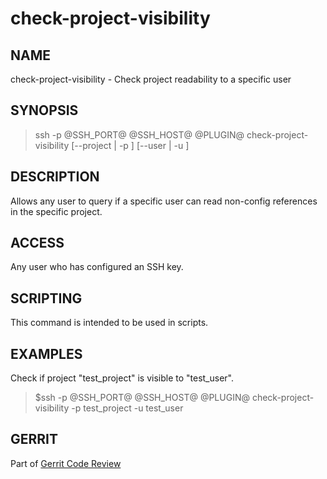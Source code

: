 check-project-visibility
=====================

NAME
----
check-project-visibility - Check project readability to a specific user

SYNOPSIS
--------
>    ssh -p @SSH_PORT@ @SSH_HOST@ @PLUGIN@ check-project-visibility [--project <PROJECT> | -p <PROJECT>] [--user <USER> | -u <USER>]

DESCRIPTION
-----------
Allows any user to query if a specific user can read non-config references in the specific project.

ACCESS
------
Any user who has configured an SSH key.

SCRIPTING
---------
This command is intended to be used in scripts.

EXAMPLES
------

Check if project "test_project" is visible to "test_user".

>    $ssh -p @SSH_PORT@ @SSH_HOST@ @PLUGIN@ check-project-visibility -p test_project -u test_user


GERRIT
------
Part of [Gerrit Code Review](../../../Documentation/index.html)
